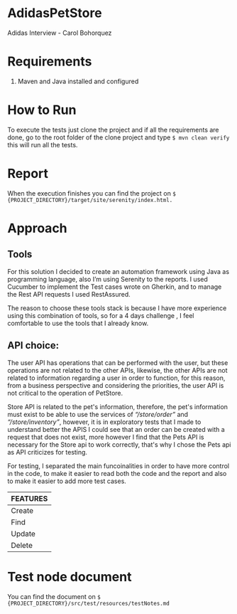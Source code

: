 # AdidasPetStore
Adidas Interview - Carol Bohorquez

# Requirements
1. Maven and Java installed and configured

# How to Run
To execute the tests just clone the project and if all the requirements are done, go to the root folder of the clone project and type `$ mvn clean verify ` this will run all the tests.

# Report 
When the execution finishes you can find the project on `$ {PROJECT_DIRECTORY}/target/site/serenity/index.html. `

# Approach

## Tools
For this solution I decided to create an automation framework using Java as programming language, also I’m using Serenity to the reports. I used Cucumber to implement the Test cases wrote on Gherkin, and to manage  the Rest API requests I used RestAssured.

The reason to choose these tools stack is because I have more experience using this combination of tools, so for a 4 days challenge , I feel  comfortable to use the tools that I already know.

## API choice:
The user API has operations that can be performed with the user, but these operations are not related to the other APIs, likewise, the other APIs are not related to information regarding a user in order to function, for this reason, from a business perspective and considering the priorities, the user API is not critical to the operation of PetStore.

Store API is related to the pet's information, therefore, the pet's information must exist to be able to use the services of *“/store/order”* and *“/store/inventory”*, however, it is in exploratory tests that I made to understand better the APIS I could see that an order can be created with a request that does not exist, more however I find that the Pets API is necessary for the Store api to work correctly, that's why I chose the Pets api as API criticizes for testing.

For testing, I separated the main funcoinalities in order to have more control in the code, to make it easier to read both the code and the report and also to make it easier to add more test cases.

  | FEATURES |
  | ----- |
  | Create |
  | Find |
  | Update |
  | Delete|
    
# Test node document

You can find the document on `$ {PROJECT_DIRECTORY}/src/test/resources/testNotes.md`

